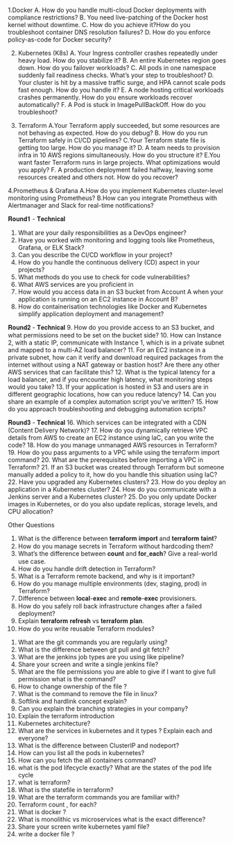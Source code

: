 
1.Docker
 A.  How do you handle multi-cloud Docker deployments with compliance restrictions?
B. You need live-patching of the Docker host kernel without downtime.
C.  How do you achieve it?How do you troubleshoot container DNS resolution failures?
D. How do you enforce policy-as-code for Docker security?

2. Kubernetes (K8s)
A. Your Ingress controller crashes repeatedly under heavy load. How do you stabilize it?
B. An entire Kubernetes region goes down. How do you failover workloads?
C. All pods in one namespace suddenly fail readiness checks. What’s your step to troubleshoot?
D. Your cluster is hit by a massive traffic surge, and HPA cannot scale pods fast enough. How do you handle it?
E. A node hosting critical workloads crashes permanently. How do you ensure workloads recover automatically?
F. A Pod is stuck in ImagePullBackOff. How do you troubleshoot?

3. Terraform
A.Your Terraform apply succeeded, but some resources are not behaving as expected. How do you debug?
B. How do you run Terraform safely in CI/CD pipelines?
C.Your Terraform state file is getting too large. How do you manage it?
D. A team needs to provision infra in 10 AWS regions simultaneously. How do you structure it?
E.You want faster Terraform runs in large projects. What optimizations would you apply?
F. A production deployment failed halfway, leaving some resources created and others not. How do you recover?

4.Prometheus & Grafana
A.How do you implement Kubernetes cluster-level monitoring using Prometheus?
B.How can you integrate Prometheus with Alertmanager and Slack for real-time notifications?

𝐑𝐨𝐮𝐧𝐝𝟏 - 𝐓𝐞𝐜𝐡𝐧𝐢𝐜𝐚𝐥
1. What are your daily responsibilities as a DevOps engineer?
2. Have you worked with monitoring and logging tools like Prometheus, Grafana, or ELK Stack?
3. Can you describe the CI/CD workflow in your project?
4. How do you handle the continuous delivery (CD) aspect in your projects?
5. What methods do you use to check for code vulnerabilities?
6. What AWS services are you proficient in
7. How would you access data in an S3 bucket from Account A when your application is running on an EC2 instance in Account B?
8. How do containerisation technologies like Docker and Kubernetes simplify application deployment and management?

𝐑𝐨𝐮𝐧𝐝𝟐 - 𝐓𝐞𝐜𝐡𝐧𝐢𝐜𝐚𝐥
9. How do you provide access to an S3 bucket, and what permissions need to be set on the bucket side?
10. How can Instance 2, with a static IP, communicate with Instance 1, which is in a private subnet and mapped to a multi-AZ load balancer?
11. For an EC2 instance in a private subnet, how can it verify and download required packages from the internet without using a NAT gateway or bastion host? Are there any other AWS services that can facilitate this?
12. What is the typical latency for a load balancer, and if you encounter high latency, what monitoring steps would you take?
13. If your application is hosted in S3 and users are in different geographic locations, how can you reduce latency?
14. Can you share an example of a complex automation script you've written?
15. How do you approach troubleshooting and debugging automation scripts?

𝐑𝐨𝐮𝐧𝐝𝟑 - 𝐓𝐞𝐜𝐡𝐧𝐢𝐜𝐚𝐥
16. Which services can be integrated with a CDN (Content Delivery Network)?
17. How do you dynamically retrieve VPC details from AWS to create an EC2 instance using IaC, can you write the code?
18. How do you manage unmanaged AWS resources in Terraform?
19. How do you pass arguments to a VPC while using the terraform import command?
20. What are the prerequisites before importing a VPC in Terraform?
21. If an S3 bucket was created through Terraform but someone manually added a policy to it, how do you handle this situation using IaC?
22. Have you upgraded any Kubernetes clusters?
23. How do you deploy an application in a Kubernetes cluster?
24. How do you communicate with a Jenkins server and a Kubernetes cluster?
25. Do you only update Docker images in Kubernetes, or do you also update replicas, storage levels, and CPU allocation?

Other Questions
1) What is the difference between 𝐭𝐞𝐫𝐫𝐚𝐟𝐨𝐫𝐦 𝐢𝐦𝐩𝐨𝐫𝐭 and 𝐭𝐞𝐫𝐫𝐚𝐟𝐨𝐫𝐦 𝐭𝐚𝐢𝐧𝐭?
2) How do you manage secrets in Terraform without hardcoding them?
3) What’s the difference between 𝐜𝐨𝐮𝐧𝐭 and 𝐟𝐨𝐫_𝐞𝐚𝐜𝐡? Give a real-world use case.
4) How do you handle drift detection in Terraform?
5) What is a Terraform remote backend, and why is it important?
6) How do you manage multiple environments (dev, staging, prod) in Terraform?
7) Difference between 𝐥𝐨𝐜𝐚𝐥-𝐞𝐱𝐞𝐜 and 𝐫𝐞𝐦𝐨𝐭𝐞-𝐞𝐱𝐞𝐜 provisioners.
8) How do you safely roll back infrastructure changes after a failed deployment?
9) Explain 𝐭𝐞𝐫𝐫𝐚𝐟𝐨𝐫𝐦 𝐫𝐞𝐟𝐫𝐞𝐬𝐡 vs 𝐭𝐞𝐫𝐫𝐚𝐟𝐨𝐫𝐦 𝐩𝐥𝐚𝐧.
10) How do you write reusable Terraform modules?

1. What are the git commands you are regularly using?
2. What is the difference between git pull and git fetch?
3. What are the jenkins job types are you using like pipeline?
4. Share your screen and write a single jenkins file?
5. What are the file permissions you are able to give if I want to give full permission what is the command?
6. How to change ownership of the file ?
7. What is the command to remove the file in linux?
8. Softlink and hardlink concept explain?
9. Can you explain the branching strategies in your company?
10. Explain the terraform introduction
11. Kubernetes architecture?
12. What are the services in kubernetes and it types ? Explain each and everyone?
13. What is the difference between ClusterIP and nodeport?
14. How can you list all the pods in kubernetes?
15. How can you fetch the all containers command?
16. what is the pod lifecycle exactly? What are the states of the pod life cycle
17. what is terraform?
18. What is the statefile in terraform?
19. What are the terraform commands you are familiar with?
20. Terraform count , for each?
21. What is docker ?
22. What is monolithic vs microservices what is the exact difference?
23. Share your screen write kubernetes yaml file?
24. write a docker file ?
